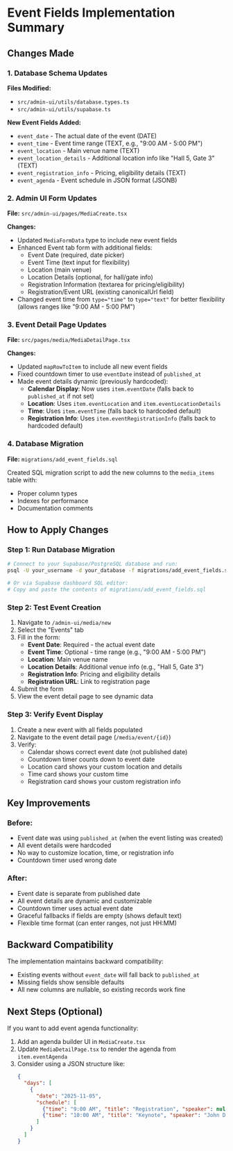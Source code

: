 # Event Fields Implementation Summary

## Changes Made

### 1. Database Schema Updates
**Files Modified:**
- `src/admin-ui/utils/database.types.ts`
- `src/admin-ui/utils/supabase.ts`

**New Event Fields Added:**
- `event_date` - The actual date of the event (DATE)
- `event_time` - Event time range (TEXT, e.g., "9:00 AM - 5:00 PM")
- `event_location` - Main venue name (TEXT)
- `event_location_details` - Additional location info like "Hall 5, Gate 3" (TEXT)
- `event_registration_info` - Pricing, eligibility details (TEXT)
- `event_agenda` - Event schedule in JSON format (JSONB)

### 2. Admin UI Form Updates
**File:** `src/admin-ui/pages/MediaCreate.tsx`

**Changes:**
- Updated `MediaFormData` type to include new event fields
- Enhanced Event tab form with additional fields:
  - Event Date (required, date picker)
  - Event Time (text input for flexibility)
  - Location (main venue)
  - Location Details (optional, for hall/gate info)
  - Registration Information (textarea for pricing/eligibility)
  - Registration/Event URL (existing canonicalUrl field)
- Changed event time from `type="time"` to `type="text"` for better flexibility (allows ranges like "9:00 AM - 5:00 PM")

### 3. Event Detail Page Updates
**File:** `src/pages/media/MediaDetailPage.tsx`

**Changes:**
- Updated `mapRowToItem` to include all new event fields
- Fixed countdown timer to use `eventDate` instead of `published_at`
- Made event details dynamic (previously hardcoded):
  - **Calendar Display**: Now uses `item.eventDate` (falls back to `published_at` if not set)
  - **Location**: Uses `item.eventLocation` and `item.eventLocationDetails`
  - **Time**: Uses `item.eventTime` (falls back to hardcoded default)
  - **Registration Info**: Uses `item.eventRegistrationInfo` (falls back to hardcoded default)

### 4. Database Migration
**File:** `migrations/add_event_fields.sql`

Created SQL migration script to add the new columns to the `media_items` table with:
- Proper column types
- Indexes for performance
- Documentation comments

## How to Apply Changes

### Step 1: Run Database Migration
```bash
# Connect to your Supabase/PostgreSQL database and run:
psql -U your_username -d your_database -f migrations/add_event_fields.sql

# Or via Supabase dashboard SQL editor:
# Copy and paste the contents of migrations/add_event_fields.sql
```

### Step 2: Test Event Creation
1. Navigate to `/admin-ui/media/new`
2. Select the "Events" tab
3. Fill in the form:
   - **Event Date**: Required - the actual event date
   - **Event Time**: Optional - time range (e.g., "9:00 AM - 5:00 PM")
   - **Location**: Main venue name
   - **Location Details**: Additional venue info (e.g., "Hall 5, Gate 3")
   - **Registration Info**: Pricing and eligibility details
   - **Registration URL**: Link to registration page
4. Submit the form
5. View the event detail page to see dynamic data

### Step 3: Verify Event Display
1. Create a new event with all fields populated
2. Navigate to the event detail page (`/media/event/{id}`)
3. Verify:
   - Calendar shows correct event date (not published date)
   - Countdown timer counts down to event date
   - Location card shows your custom location and details
   - Time card shows your custom time
   - Registration card shows your custom registration info

## Key Improvements

### Before:
- Event date was using `published_at` (when the event listing was created)
- All event details were hardcoded
- No way to customize location, time, or registration info
- Countdown timer used wrong date

### After:
- Event date is separate from published date
- All event details are dynamic and customizable
- Countdown timer uses actual event date
- Graceful fallbacks if fields are empty (shows default text)
- Flexible time format (can enter ranges, not just HH:MM)

## Backward Compatibility

The implementation maintains backward compatibility:
- Existing events without `event_date` will fall back to `published_at`
- Missing fields show sensible defaults
- All new columns are nullable, so existing records work fine

## Next Steps (Optional)

If you want to add event agenda functionality:
1. Add an agenda builder UI in `MediaCreate.tsx`
2. Update `MediaDetailPage.tsx` to render the agenda from `item.eventAgenda`
3. Consider using a JSON structure like:
   ```json
   {
     "days": [
       {
         "date": "2025-11-05",
         "schedule": [
           {"time": "9:00 AM", "title": "Registration", "speaker": null},
           {"time": "10:00 AM", "title": "Keynote", "speaker": "John Doe"}
         ]
       }
     ]
   }
   ```
